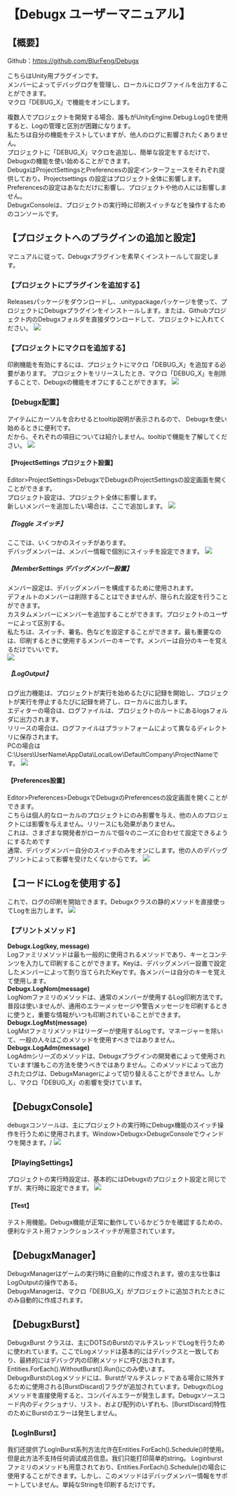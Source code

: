 # 【Debugx ユーザーマニュアル】
## 【概要】
Github：https://github.com/BlurFeng/Debugx

こちらはUnity用プラグインです。\
メンバーによってデバッグログを管理し、ローカルにログファイルを出力することができます。\
マクロ「DEBUG_X」で機能をオンにします。

複数人でプロジェクトを開発する場合、誰もがUnityEngine.Debug.Log()を使用すると、Logの管理と区別が困難になります。\
私たちは自分の機能をテストしていますが、他人のログに影響されたくありません。\
プロジェクトに「DEBUG_X」マクロを追加し、簡単な設定をするだけで、Debugxの機能を使い始めることができます。\
DebugxはProjectSettingsとPreferencesの設定インターフェースをそれぞれ提供しており。Projectsettings の設定はプロジェクト全体に影響します。Preferencesの設定はあなただけに影響し、プロジェクトや他の人には影響しません。\
DebugxConsoleは、プロジェクトの実行時に印刷スイッチなどを操作するためのコンソールです。

## 【プロジェクトへのプラグインの追加と設定】
マニュアルに従って、Debugxプラグインを素早くインストールして設定します。

### 【プロジェクトにプラグインを追加する】
Releasesパッケージをダウンロードし、.unitypackageパッケージを使って、プロジェクトにDebugxプラグインをインストールします。または、Githubプロジェクト内のDebugxフォルダを直接ダウンロードして、プロジェクトに入れてください。
![](Images/Debugx1.png)

### 【プロジェクトにマクロを追加する】
印刷機能を有効にするには、プロジェクトにマクロ「DEBUG_X」を追加する必要があります。
プロジェクトをリリースしたとき、マクロ「DEBUG_X」を削除することで、Debugxの機能をオフにすることができます。
![](Images/Debugx2.png)

### 【Debugx配置】
アイテムにカーソルを合わせるとtooltip説明が表示されるので、 Debugxを使い始めるときに便利です。\
だから、それぞれの項目については紹介しません。tooltipで機能を了解してください。
![](Images/Debugx3.png)

#### 【ProjectSettings プロジェクト設置】
Editor>ProjectSettings>DebugxでDebugxのProjectSettingsの設定画面を開くことができます。\
プロジェクト設定は、プロジェクト全体に影響します。\
新しいメンバーを追加したい場合は、ここで追加します。
![](Images/Debugx4.png)

##### 【Toggle スイッチ】
ここでは、いくつかのスイッチがあります。\
デバッグメンバーは、メンバー情報で個別にスイッチを設定できます。
![](Images/Debugx5.png)

##### 【MemberSettings デバッグメンバー設置】
メンバー設定は、デバッグメンバーを構成するために使用されます。\
デフォルトのメンバーは削除することはできませんが、限られた設定を行うことができます。\
カスタムメンバーにメンバーを追加することができます。プロジェクトのユーザーによって区別する。\
私たちは、スイッチ、署名、色などを設定することができます。最も重要なのは、印刷するときに使用するメンバーのキーです。メンバーは自分のキーを覚えるだけでいいです。\
![](Images/Debugx6.png)

##### 【LogOutput】
ログ出力機能は、プロジェクトが実行を始めるたびに記録を開始し、プロジェクトが実行を停止するたびに記録を終了し、ローカルに出力します。\
エディターの場合は、ログファイルは、プロジェクトのルートにあるlogsフォルダに出力されます。\
リリースの場合は、ログファイルはプラットフォームによって異なるディレクトリに保存されます。\
PCの場合はC:\Users\UserName\AppData\LocalLow\DefaultCompany\ProjectNameです。
![](Images/Debugx7.png)

#### 【Preferences設置】
Editor>Preferences>DebugxでDebugxのPreferencesの設定画面を開くことができます。\
こちらは個人的なローカルのプロジェクトにのみ影響を与え、他の人のプロジェクトには影響を与えません。リリースにも効果がありません。\
これは、さまざまな開発者がローカルで個々のニーズに合わせて設定できるようにするためです\
通常、デバッグメンバー自分のスイッチのみをオンにします。他の人のデバッグプリントによって影響を受けたくないからです。
![](Images/Debugx8.png)

## 【コードにLogを使用する】
これで、ログの印刷を開始できます。Debugxクラスの静的メソッドを直接使ってLogを出力します。
![](Images/Debugx9.png)

### 【プリントメソッド】
**Debugx.Log(key, message)**\
Logファミリメソッドは最も一般的に使用されるメソッドであり、キーとコンテンツを入力して印刷することができます。Keyは、デバッグメンバー設置で設定したメンバーによって割り当てられたKeyです。各メンバーは自分のキーを覚えて使用します。\
**Debugx.LogNom(message)**\
LogNomファミリのメソッドは、通常のメンバーが使用するLog印刷方法です。普段は使いませんが、通用のエラーメッセージや警告メッセージを印刷するときに使うと，重要な情報がいつも印刷されていることができます。\
**Debugx.LogMst(message)**\
LogMstファミリメソッドはリーダーが使用するLogです。マネージャーを除いて、一般の人々はこのメソッドを使用すべきではありません。\
**Debugx.LogAdm(message)**\
LogAdmシリーズのメソッドは、Debugxプラグインの開発者によって使用されています!誰もこの方法を使うべきではありません。このメソッドによって出力されたログは、DebugxManagerによって切り替えることができません。しかし、マクロ「DEBUG_X」の影響を受けています。

## 【DebugxConsole】
debugxコンソールは、主にプロジェクトの実行時にDebugx機能のスイッチ操作を行うために使用されます。Window>Debugx>DebugxConsoleでウィンドウを開きます。/
![](Images/Debugx10.png)

### 【PlayingSettings】
プロジェクトの実行時設定は、基本的にはDebugxのプロジェクト設定と同じですが、実行時に設定できます。
![](Images/Debugx11.png)
#### 【Test】
テスト用機能。Debugx機能が正常に動作しているかどうかを確認するための、便利なテスト用ファンクションスイッチが用意されています。

## 【DebugxManager】
DebugxManagerはゲームの実行時に自動的に作成されます。彼の主な仕事はLogOutputの操作である。\
DebugxManagerは、マクロ「DEBUG_X」がプロジェクトに追加されたときにのみ自動的に作成されます。

## 【DebugxBurst】
DebugxBurst クラスは、主にDOTSのBurstのマルチスレッドでLogを行うために使われています。ここでLogメソッドは基本的にはデバックスと一致しており、最終的にはデバッグ内の印刷メソッドに呼び出されます。\
Entities.ForEach().WithoutBurst().Run()にのみ使います。\
DebugxBurstのLogメソッドには、Burstがマルチスレッドである場合に除外するために使用される[BurstDiscard]フラグが追加されています。DebugxのLogメソッドを直接使用すると、コンパイルエラーが発生します。Debugxソースコード内のディクショナリ、リスト、および配列のいずれも、[BurstDiscard]特性のためにBurstのエラーは発生しません。

### 【LogInBurst】
我们还提供了LogInBurst系列方法允许在Entities.ForEach().Schedule()时使用。但是此方法不支持任何调试成员信息。我们只能打印简单的string。
Loginburst ファミリのメソッドも用意されており、Entities.ForEach().Schedule()の場合に使用することができます。しかし、このメソッドはデバッグメンバー情報をサポートしていません。単純なStringを印刷するだけです。
